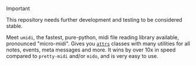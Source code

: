 
> [!IMPORTANT]
> This repository needs further development and testing to be considered stable.

Meet `umidi`, the fastest, pure-python, midi file reading library available, pronounced "micro-midi". Gives you [`attrs`](https://pypi.org/project/attrs/) classes with many utilities for all notes, events, meta messages and more. It wins by over 10x in speed compared to `pretty-midi` and/or `mido`, and is very easy to use.

